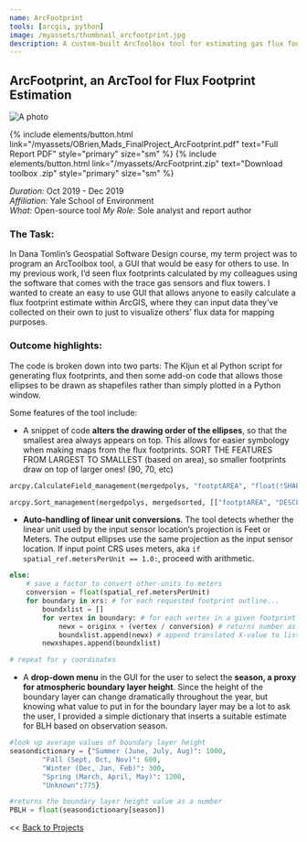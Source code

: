```yaml
---
name: ArcFootprint
tools: [arcgis, python]
image: /myassets/thumbnail_arcfootprint.jpg
description: A custom-built ArcToolbox tool for estimating gas flux footprints directly within ArcMap.
---
```


## ArcFootprint, an ArcTool for Flux Footprint Estimation ##

![A photo](http://placekitten.com/400/375)

{% include elements/button.html link="/myassets/OBrien,Mads_FinalProject_ArcFootprint.pdf" text="Full Report PDF" style="primary" size="sm" %}
{% include elements/button.html link="/myassets/ArcFootprint.zip" text="Download toolbox .zip" style="primary" size="sm" %}

*Duration:* Oct 2019 - Dec 2019  
*Affiliation:* Yale School of Environment  
*What:* Open-source tool
*My Role:* Sole analyst and report author

### The Task:

In Dana Tomlin’s Geospatial Software Design course, my term project was to program an ArcToolbox tool, a GUI that would be easy for others to use. In my previous work, I’d seen flux footprints calculated by my colleagues using the software that comes with the trace gas sensors and flux towers. I wanted to create an easy to use GUI that allows anyone to easily calculate a flux footprint estimate within ArcGIS, where they can input data they’ve collected on their own to just to visualize others’ flux data for mapping purposes.


### Outcome highlights:  
The code is broken down into two parts: The Kljun et al Python script for generating flux footprints, and then some add-on code that allows those ellipses to be drawn as shapefiles rather than simply plotted in a Python window. 

Some features of the tool include:  

* A snippet of code **alters the drawing order of the ellipses**, so that the smallest area always appears on top. This allows for easier symbology when making maps from the flux footprints. SORT THE FEATURES FROM LARGEST TO SMALLEST (based on area), so smaller footprints draw on top of larger ones! (90, 70, etc)  

```python
arcpy.CalculateField_management(mergedpolys, "footptAREA", "float(!SHAPE.area!)", "PYTHON")

arcpy.Sort_management(mergedpolys, mergedsorted, [["footptAREA", "DESCENDING"]])
```

* **Auto-handling of linear unit conversions**. The tool detects whether the linear unit used by the input sensor location’s projection is Feet or Meters. The output ellipses use the same projection as the input sensor location. If input point CRS uses meters, aka  `if spatial_ref.metersPerUnit == 1.0:`, proceed with arithmetic.

```python
else:
	# save a factor to convert other-units to meters
	conversion = float(spatial_ref.metersPerUnit) 
	for boundary in xrs: # for each requested footprint outline...
		boundxlist = []
		for vertex in boundary: # for each vertex in a given footprint outline...
			newx = originx + (vertex / conversion) # returns number as Double
			boundxlist.append(newx) # append translated X-value to list
		newxshapes.append(boundxlist)

# repeat for y coordinates
```


* A **drop-down menu** in the GUI for the user to select the **season, a proxy for atmospheric boundary layer height**. Since the height of the boundary layer can change dramatically throughout the year, but knowing what value to put in for the boundary layer may be a lot to ask the user, I provided a simple dictionary that inserts a suitable estimate for BLH based on observation season.  

```python
#look up average values of boundary layer height
seasondictionary = {"Summer (June, July, Aug)": 1000,
		"Fall (Sept, Oct, Nov)": 600,
		"Winter (Dec, Jan, Feb)": 300,
		"Spring (March, April, May)": 1200,
		"Unknown":775} 

#returns the boundary layer height value as a number
PBLH = float(seasondictionary[season])
```  


<< [Back to Projects](/projects/)